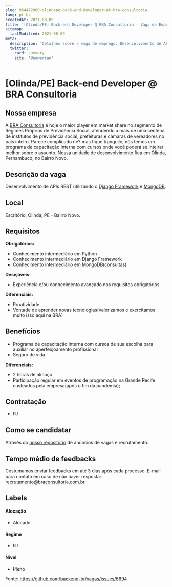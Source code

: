 ```yaml
---
slug: 964472960-olindape-back-end-developer-at-bra-consultoria
lang: pt-br
createdAt: 2021-08-09
title: '[Olinda/PE] Back-end Developer @ BRA Consultoria - Vaga de Emprego'
sitemap:
  lastModified: 2021-08-09
meta:
  description: 'Detalhes sobre a vaga de emprego: Desenvolvimento de APIs REST utilizando o [Django Framework](https://www.djangoproject.com/) e [MongoDB](https://www.mongodb.com/).'
  twitter:
    card: summary
    site: '@nawarian'
---
```


# [Olinda/PE] Back-end Developer @ BRA Consultoria

## Nossa empresa

A [BRA Consultoria](https://www.braconsultoria.com.br/) é hoje o maior player em market share no segmento de Regimes Próprios de Previdência Social, atendendo a mais de uma centena de institutos de previdência social, prefeituras e câmaras de vereadores no país inteiro. Parece complicado né? mas fique tranquilo, nós temos um programa de capacitação interna com cursos onde você poderá se inteirar melhor sobre o assunto. Nossa unidade de desenvolvimento fica em Olinda, Pernambuco, no Bairro Novo.


## Descrição da vaga

Desenvolvimento de APIs REST utilizando o [Django Framework](https://www.djangoproject.com/) e [MongoDB](https://www.mongodb.com/).

## Local

Escritório, Olinda, PE - Bairro Novo.

## Requisitos

**Obrigatórios:**
- Conhecimento intermediário em Python
- Conhecimento intermediário em Django Framework
- Conhecimento intermediário em MongoDB(consultas)

**Desejáveis:**
- Experiência e/ou conhecimento avançado nos requisitos obrigatórios

**Diferenciais:**
- Proatividade
- Vontade de aprender novas tecnologias(valorizamos e exercitamos muito isso aqui na BRA)

## Benefícios

- Programa de capacitação interna com cursos de sua escolha para auxiliar no aperfeiçoamento profissional
- Seguro de vida

**Diferenciais:**
- 2 horas de almoço
- Participação regular em eventos de programação na Grande Recife custeados pela empresa(após o fim da pandemia);


## Contratação

- PJ

## Como se candidatar

Através do [nosso repositório](https://github.com/GrupoBRA/jobs/issues/45) de anúncios de vagas e recrutamento.

## Tempo médio de feedbacks

Costumamos enviar feedbacks em até 3 dias após cada processo.
E-mail para contato em caso de não haver resposta: recrutamento@braconsultoria.com.br.

## Labels

#### Alocação
- Alocado

#### Regime
- PJ

#### Nível
- Pleno




Fonte: https://github.com/backend-br/vagas/issues/6694